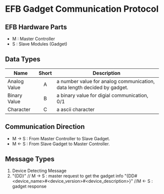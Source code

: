 EFB Gadget Communication Protocol
===

EFB Hardware Parts
---

* M : Master Controller
* S : Slave Modules (Gadget)

Data Types
---

|      Name     | Short | Description |
|---------------|:-----:|-------------|
| Analog Value  |   A   | a number value for analog communication, data length decided by gadget. |
| Binary Value  |   B   | a binary value for digial communication, 0/1 |
| Character     |   C   | a ascii character |

Communication Direction
---
* M -> S :  From Master Controller to Slave Gadget.
* M <- S :  From Slave Gadget to Master Controller.

Message Types
---
1. Device Detecting Message
1. "{DD}" // M -> S : master request to get the gadget info
    "{DD#<device_name>#<device_version>#<device_description>}" //M <- S : gadget response



